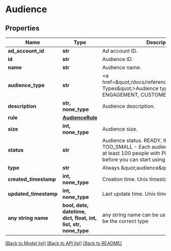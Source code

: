 # Audience


## Properties
Name | Type | Description | Notes
------------ | ------------- | ------------- | -------------
**ad_account_id** | **str** | Ad account ID. | [optional] 
**id** | **str** | Audience ID. | [optional] 
**name** | **str** | Audience name. | [optional] 
**audience_type** | **str** | &lt;a href&#x3D;\&quot;/docs/reference/glossary/#Audience Types\&quot;&gt;Audience types&lt;/a&gt;: ACTALIKE, ENGAGEMENT, CUSTOMER_LIST and VISITOR | [optional] 
**description** | **str, none_type** | Audience description. | [optional] 
**rule** | [**AudienceRule**](AudienceRule.md) |  | [optional] 
**size** | **int, none_type** | Audience size. | [optional] 
**status** | **str** | Audience status. READY, INITIALIZING, TOO_SMALL - Each audience list needs to have at least 100 people with Pinterest accounts before you can start using it. | [optional] 
**type** | **str** | Always \&quot;audience\&quot;. | [optional] 
**created_timestamp** | **int, none_type** | Creation time. Unix timestamp in seconds. | [optional] 
**updated_timestamp** | **int, none_type** | Last update time. Unix timestamp in seconds. | [optional] 
**any string name** | **bool, date, datetime, dict, float, int, list, str, none_type** | any string name can be used but the value must be the correct type | [optional]

[[Back to Model list]](../README.md#documentation-for-models) [[Back to API list]](../README.md#documentation-for-api-endpoints) [[Back to README]](../README.md)



